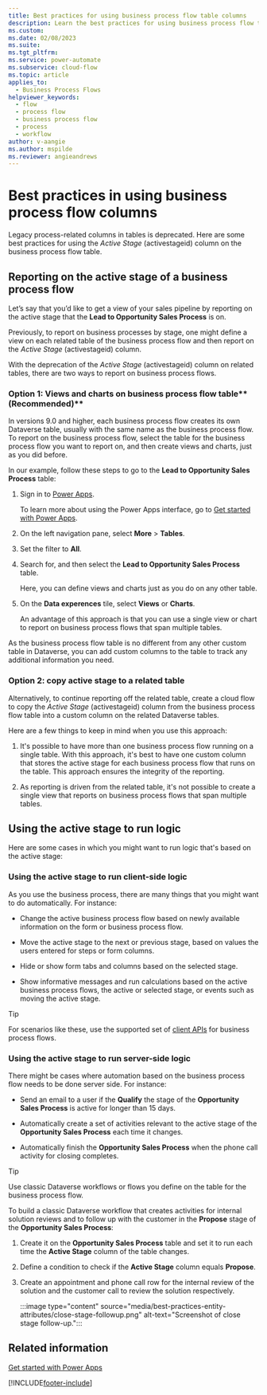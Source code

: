 ```yaml
---
title: Best practices for using business process flow table columns
description: Learn the best practices for using business process flow table columns.
ms.custom: 
ms.date: 02/08/2023
ms.suite: 
ms.tgt_pltfrm: 
ms.service: power-automate
ms.subservice: cloud-flow
ms.topic: article
applies_to: 
  - Business Process Flows
helpviewer_keywords: 
  - flow
  - process flow
  - business process flow
  - process
  - workflow
author: v-aangie
ms.author: mspilde
ms.reviewer: angieandrews
---
```


# Best practices in using business process flow columns

Legacy process-related columns in tables is deprecated. Here are some best practices for using the *Active Stage* (activestageid) column on the business process flow table. 

## Reporting on the active stage of a business process flow

Let’s say that you’d like to get a view of your sales pipeline by reporting on the active stage that the **Lead to Opportunity Sales Process** is on.

Previously, to report on business processes by stage, one might define a view on each related table of the business process flow and then report on the *Active Stage* (activestageid) column.

With the deprecation of the *Active Stage*  (activestageid) column on related tables, there are two ways to report on business process flows.

### Option 1: Views and charts on business process flow table**(Recommended)**

In versions 9.0 and higher, each business process flow creates its own Dataverse table, usually with the same name as the business process flow. To report on the business process flow, select the table for the business process flow you want to report on, and then create views and charts, just as you did before.

In our example, follow these steps to go to the **Lead to Opportunity Sales Process** table:

1. Sign in to [Power Apps](https://make.powerapps.com).

    To learn more about using the Power Apps interface, go to [Get started with Power Apps](/power-apps/maker/canvas-apps/intro-maker-portal).

1. On the left navigation pane, select **More** > **Tables**.

1. Set the filter to **All**.

1. Search for, and then select the **Lead to Opportunity Sales Process** table.

    Here, you can define views and charts just as you do on any other table.

1. On the **Data experences** tile, select **Views** or **Charts**.

    An advantage of this approach is that you can use a single view or chart to report on business process flows that span multiple tables.

As the business process flow table is no different from any other custom table in Dataverse, you can add custom columns to the table to track any additional information you need.

### Option 2: copy active stage to a related table

Alternatively, to continue reporting off the related table, create a cloud flow to copy the *Active Stage* (activestageid) column from the business process flow table into a custom column on the related Dataverse tables.

Here are a few things to keep in mind when you use this approach:

1.  It's possible to have more than one business process flow running on a single table. With this approach, it's best to have one custom column that stores the active stage for each business process flow that runs on the table. This approach ensures the integrity of the reporting.

1.  As reporting is driven from the related table, it's not possible to create a single view that reports on business process flows that span multiple tables.

## Using the active stage to run logic

Here are some cases in which you might want to run logic that's based on the active stage:

### Using the active stage to run client-side logic

As you use the business process, there are many things that you might want to do automatically. For instance:

-   Change the active business process flow based on newly available information on the form or business process flow.

-   Move the active stage to the next or previous stage, based on values the users entered for steps or form columns.

-   Hide or show form tabs and columns based on the selected stage.

-   Show informative messages and run calculations based on the active business process flows, the active or selected stage, or events such as moving the active stage.

> [!TIP]
> For scenarios like these, use the supported set of [client APIs](/dynamics365/customer-engagement/developer/clientapi/reference/formcontext-data-process) for business process flows.
>

### Using the active stage to run server-side logic

There might be cases where automation based on the business process flow needs to be done server side. For instance:

-   Send an email to a user if the **Qualify** the stage of the **Opportunity Sales Process** is active for longer than 15 days.

-   Automatically create a set of activities relevant to the active stage of the **Opportunity Sales Process** each time it changes.

-   Automatically finish the **Opportunity Sales Process** when the phone call activity for closing  completes.

> [!TIP]
> Use classic Dataverse workflows or flows you define on the table for the business process flow.
> 

To build a classic Dataverse workflow that creates activities for internal solution reviews and to follow up with the customer in the **Propose** stage of the **Opportunity Sales Process**:

1. Create it on the **Opportunity Sales Process** table and set it to run each time the **Active Stage** column of the table changes. 

1. Define a condition to check if the **Active Stage** column equals **Propose**. 

1. Create an appointment and phone call row for the internal review of the solution and the customer call to review the solution respectively.

    :::image type="content" source="media/best-practices-entity-attributes/close-stage-followup.png" alt-text="Screenshot of close stage follow-up.":::

## Related information

[Get started with Power Apps](/power-apps/maker/canvas-apps/intro-maker-portal)


[!INCLUDE[footer-include](includes/footer-banner.md)]